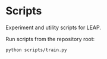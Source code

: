 # Scripts

Experiment and utility scripts for LEAP.

Run scripts from the repository root:
```bash
python scripts/train.py
```
